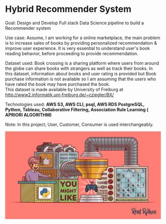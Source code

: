 <h1>Hybrid Recommender System</h1>

Goal: Design and Develop Full stack Data Science pipeline to build a Recommender system 

Use case: Assume, I am working for a online marketplace, the main problem is to increase sales of books by providing personalized recommendation & improve user experience. It is very essential to understand user's book reading behavior, before proceeding to provide recommendation.

Dataset used: 
Book crossing is a sharing platform where users from around the globe can share books with strangers as well as track their books.
In this dataset, information about books and user rating is provided but Book purchase information is not available so I am assuming that the users who have rated the book may have purchased the book. <br>
This dataset is made available by University of Freiburg at http://www2.informatik.uni-freiburg.de/~cziegler/BX/

Technologies used:
<b> AWS S3, AWS CLI, psql, AWS RDS PostgreSQL, Python, Tableau, Collaborative Filtering, Association Rule Learning ( APRIORI ALGORITHM) </b>

Note: In this project; User, Customer, Consumer is used interchangeably.

<img src="https://github.com/SushmitaJadhav23/Book_Recommendation_System/blob/master/logo.png?raw=true">
